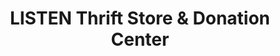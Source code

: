 ---
title: "LISTEN Thrift Store & Donation Center"
url: /lebanon/listen-thrift-store-and-donation-center/
shop: charity
---